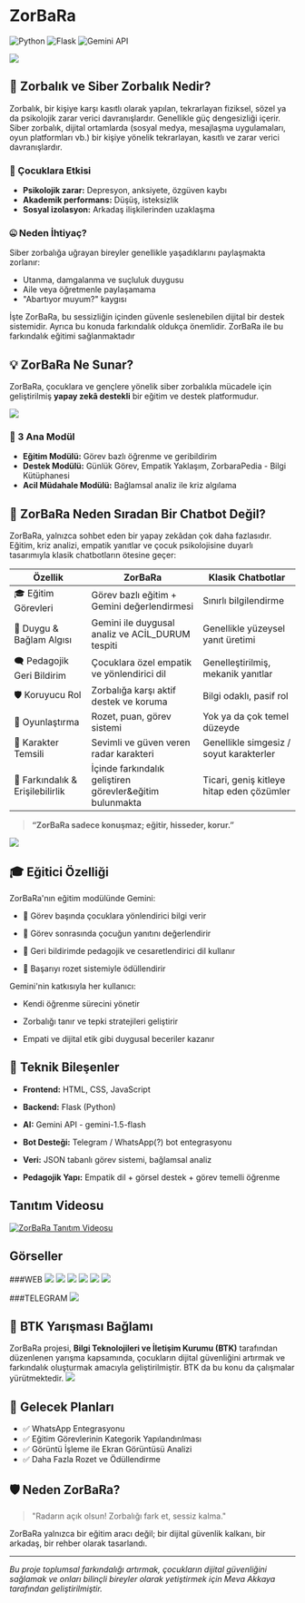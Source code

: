 # ZorBaRa 

![Python](https://img.shields.io/badge/Python-3776AB?style=for-the-badge&logo=python&logoColor=white)
![Flask](https://img.shields.io/badge/Flask-000000?style=for-the-badge&logo=flask&logoColor=white)
![Gemini API](https://img.shields.io/badge/Gemini%20API-4285F4?style=for-the-badge&logo=google&logoColor=white)

<img src="https://github.com/akkayameva/ZorBaRa/blob/master/images/zorbara.png?raw=true"  />

## 🛑 Zorbalık ve Siber Zorbalık Nedir?

Zorbalık, bir kişiye karşı kasıtlı olarak yapılan, tekrarlayan fiziksel, sözel ya da psikolojik zarar verici davranışlardır. Genellikle güç dengesizliği içerir.
Siber zorbalık, dijital ortamlarda (sosyal medya, mesajlaşma uygulamaları, oyun platformları vb.) bir kişiye yönelik tekrarlayan, kasıtlı ve zarar verici davranışlardır.

### 🎯 Çocuklara Etkisi

- **Psikolojik zarar:** Depresyon, anksiyete, özgüven kaybı
- **Akademik performans:** Düşüş, isteksizlik
- **Sosyal izolasyon:** Arkadaş ilişkilerinden uzaklaşma

### 🤐 Neden İhtiyaç?

Siber zorbalığa uğrayan bireyler genellikle yaşadıklarını paylaşmakta zorlanır:

- Utanma, damgalanma ve suçluluk duygusu
- Aile veya öğretmenle paylaşamama
- "Abartıyor muyum?" kaygısı

İşte ZorBaRa, bu sessizliğin içinden güvenle seslenebilen dijital bir destek sistemidir. 
Ayrıca bu konuda farkındalık oldukça önemlidir. ZorBaRa ile bu farkındalık eğitimi sağlanmaktadır

## 💡 ZorBaRa Ne Sunar?

ZorBaRa, çocuklara ve gençlere yönelik siber zorbalıkla mücadele için geliştirilmiş **yapay zekâ destekli** bir eğitim ve destek platformudur.

<img src="https://github.com/akkayameva/ZorBaRa/blob/master/images/zorbara_yanında.png?raw=true"  />

### 🚨 3 Ana Modül

- **Eğitim Modülü:** Görev bazlı öğrenme ve geribildirim
- **Destek Modülü:** Günlük Görev, Empatik Yaklaşım, ZorbaraPedia - Bilgi Kütüphanesi
- **Acil Müdahale Modülü:** Bağlamsal analiz ile kriz algılama

## 🤖 ZorBaRa Neden Sıradan Bir Chatbot Değil?

ZorBaRa, yalnızca sohbet eden bir yapay zekâdan çok daha fazlasıdır. Eğitim, kriz analizi, empatik yanıtlar ve çocuk psikolojisine duyarlı tasarımıyla klasik chatbotların ötesine geçer:

| Özellik                      | **ZorBaRa**                                   | **Klasik Chatbotlar**                     |
|-----------------------------|-----------------------------------------------|-------------------------------------------|
| 🎓 Eğitim Görevleri         | Görev bazlı eğitim + Gemini değerlendirmesi   | Sınırlı bilgilendirme                     |
| 🧠 Duygu & Bağlam Algısı    | Gemini ile duygusal analiz ve ACİL_DURUM tespiti | Genellikle yüzeysel yanıt üretimi       |
| 🗨️ Pedagojik Geri Bildirim  | Çocuklara özel empatik ve yönlendirici dil     | Genelleştirilmiş, mekanik yanıtlar       |
| 🛡️ Koruyucu Rol             | Zorbalığa karşı aktif destek ve koruma         | Bilgi odaklı, pasif rol                   |
| 🧩 Oyunlaştırma              | Rozet, puan, görev sistemi                     | Yok ya da çok temel düzeyde              |
| 🧍 Karakter Temsili         | Sevimli ve güven veren radar karakteri         | Genellikle simgesiz / soyut karakterler  |
| 🎯 Farkındalık & Erişilebilirlik | İçinde farkındalık geliştiren görevler&eğitim bulunmakta           | Ticari, geniş kitleye hitap eden çözümler|

> **“ZorBaRa sadece konuşmaz; eğitir, hisseder, korur.”**


<img src="https://github.com/akkayameva/ZorBaRa/blob/master/images/zorbara_konus.png?raw=true"  />


## 🎓 Eğitici Özelliği

ZorBaRa'nın eğitim modülünde Gemini:

- 📘 Görev başında çocuklara yönlendirici bilgi verir

- 🧠 Görev sonrasında çocuğun yanıtını değerlendirir

- 💬 Geri bildirimde pedagojik ve cesaretlendirici dil kullanır

- 🏅 Başarıyı rozet sistemiyle ödüllendirir

Gemini'nin katkısıyla her kullanıcı:

- Kendi öğrenme sürecini yönetir

- Zorbalığı tanır ve tepki stratejileri geliştirir

- Empati ve dijital etik gibi duygusal beceriler kazanır


## 🔧 Teknik Bileşenler

- **Frontend:** HTML, CSS, JavaScript
- **Backend:** Flask (Python)
- **AI:** Gemini API - gemini-1.5-flash
- **Bot Desteği:** Telegram / WhatsApp(?) bot entegrasyonu
- **Veri:** JSON tabanlı görev sistemi, bağlamsal analiz

- **Pedagojik Yapı:** Empatik dil + görsel destek + görev temelli öğrenme

## Tanıtım Videosu
[![ZorBaRa Tanıtım Videosu](https://github.com/akkayameva/ZorBaRa/blob/master/images/zorbara_baslangic.png?raw=true)](https://github.com/akkayameva/ZorBaRa/blob/master/zorbara.mp4?raw=true)


## Görseller

###WEB
<img src="https://github.com/akkayameva/ZorBaRa/blob/master/images/zorbara_baslangic.png?raw=true"  />
<img src="https://github.com/akkayameva/ZorBaRa/blob/master/images/zorbara_acil.png?raw=true"  />
<img src="https://github.com/akkayameva/ZorBaRa/blob/master/images/zorbara_görev.png?raw=true"  />
<img src="https://github.com/akkayameva/ZorBaRa/blob/master/images/zorbara_pedia.png?raw=true"  />
<img src="https://github.com/akkayameva/ZorBaRa/blob/master/images/zorbara_empati.png?raw=true"  />
<img src="https://github.com/akkayameva/ZorBaRa/blob/master/images/zorbara_rozet.png?raw=true"  />

###TELEGRAM
<img src="https://github.com/akkayameva/ZorBaRa/blob/master/images/zorbara_bot.png?raw=true"  />

## 🤝 BTK Yarışması Bağlamı

ZorBaRa projesi, **Bilgi Teknolojileri ve İletişim Kurumu (BTK)** tarafından düzenlenen yarışma kapsamında, çocukların dijital güvenliğini artırmak ve farkındalık oluşturmak amacıyla geliştirilmiştir.
BTK da bu konu da çalışmalar yürütmektedir.
<img src="https://github.com/akkayameva/ZorBaRa/blob/master/images/zorba_farkindalik.png?raw=true"  />

## 🔮 Gelecek Planları

- ✅ WhatsApp Entegrasyonu
- ✅ Eğitim Görevlerinin Kategorik Yapılandırılması
- ✅ Görüntü İşleme ile Ekran Görüntüsü Analizi
- ✅ Daha Fazla Rozet ve Ödüllendirme


## 🛡️ Neden ZorBaRa?

> "Radarın açık olsun! Zorbalığı fark et, sessiz kalma."

ZorBaRa yalnızca bir eğitim aracı değil; bir dijital güvenlik kalkanı, bir arkadaş, bir rehber olarak tasarlandı.

---

*Bu proje toplumsal farkındalığı artırmak, çocukların dijital güvenliğini sağlamak ve onları bilinçli bireyler olarak yetiştirmek için Meva Akkaya tarafından geliştirilmiştir.*
